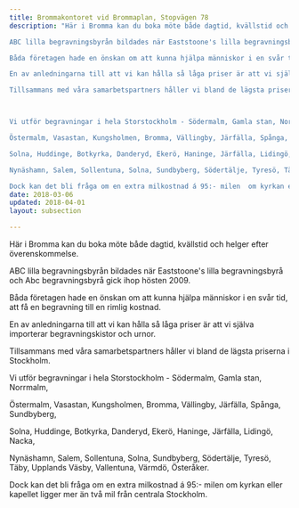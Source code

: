 ```yaml
---
title: Brommakontoret vid Brommaplan, Stopvägen 78
description: "Här i Bromma kan du boka möte både dagtid, kvällstid och helger efter överenskommelse.

ABC lilla begravningsbyrån bildades när Eaststoone's lilla begravningsbyrå och Abc begravningsbyrå gick ihop hösten 2009.

Båda företagen hade en önskan om att kunna hjälpa människor i en svår tid, att få en begravning till en rimlig kostnad.

En av anledningarna till att vi kan hålla så låga priser är att vi själva importerar begravningskistor och urnor.

Tillsammans med våra samarbetspartners håller vi bland de lägsta priserna i Stockholm.



Vi utför begravningar i hela Storstockholm - Södermalm, Gamla stan, Norrmalm,

Östermalm, Vasastan, Kungsholmen, Bromma, Vällingby, Järfälla, Spånga, Sundbyberg,

Solna, Huddinge, Botkyrka, Danderyd, Ekerö, Haninge, Järfälla, Lidingö, Nacka,

Nynäshamn, Salem, Sollentuna, Solna, Sundbyberg, Södertälje, Tyresö, Täby, Upplands Väsby, Vallentuna, Värmdö, Österåker.

Dock kan det bli fråga om en extra milkostnad á 95:- milen  om kyrkan eller kapellet ligger mer än två mil från centrala Stockholm."
date: 2018-03-06
updated: 2018-04-01
layout: subsection

---
```



Här i Bromma kan du boka möte både dagtid, kvällstid och helger efter överenskommelse.

ABC lilla begravningsbyrån bildades när Eaststoone's lilla begravningsbyrå och Abc begravningsbyrå gick ihop hösten 2009.

Båda företagen hade en önskan om att kunna hjälpa människor i en svår tid, att få en begravning till en rimlig kostnad.

En av anledningarna till att vi kan hålla så låga priser är att vi själva importerar begravningskistor och urnor.

Tillsammans med våra samarbetspartners håller vi bland de lägsta priserna i Stockholm.



Vi utför begravningar i hela Storstockholm - Södermalm, Gamla stan, Norrmalm,

Östermalm, Vasastan, Kungsholmen, Bromma, Vällingby, Järfälla, Spånga, Sundbyberg,

Solna, Huddinge, Botkyrka, Danderyd, Ekerö, Haninge, Järfälla, Lidingö, Nacka,

Nynäshamn, Salem, Sollentuna, Solna, Sundbyberg, Södertälje, Tyresö, Täby, Upplands Väsby, Vallentuna, Värmdö, Österåker.

Dock kan det bli fråga om en extra milkostnad á 95:- milen  om kyrkan eller kapellet ligger mer än två mil från centrala Stockholm.
